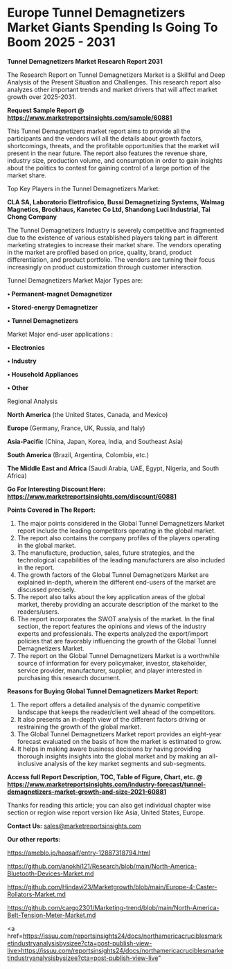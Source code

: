  # Europe Tunnel Demagnetizers Market Giants Spending Is Going To Boom 2025 - 2031

<strong>Tunnel Demagnetizers Market Research Report 2031</strong>

The Research Report on Tunnel Demagnetizers Market is a Skillful and Deep Analysis of the Present Situation and Challenges. This research report also analyzes other important trends and market drivers that will affect market growth over 2025-2031.

<strong>Request Sample Report @ <a href=https://www.marketreportsinsights.com/sample/60881>https://www.marketreportsinsights.com/sample/60881</a></strong>

This Tunnel Demagnetizers market report aims to provide all the participants and the vendors will all the details about growth factors, shortcomings, threats, and the profitable opportunities that the market will present in the near future. The report also features the revenue share, industry size, production volume, and consumption in order to gain insights about the politics to contest for gaining control of a large portion of the market share.

Top Key Players in the Tunnel Demagnetizers Market:

<strong>CLA SA, Laboratorio Elettrofisico, Bussi Demagnetizing Systems, Walmag Magnetics, Brockhaus, Kanetec Co Ltd, Shandong Luci Industrial, Tai Chong Company</strong>

The Tunnel Demagnetizers Industry is severely competitive and fragmented due to the existence of various established players taking part in different marketing strategies to increase their market share. The vendors operating in the market are profiled based on price, quality, brand, product differentiation, and product portfolio. The vendors are turning their focus increasingly on product customization through customer interaction.

Tunnel Demagnetizers Market Major Types are:

<strong>• Permanent-magnet Demagnetizer

• Stored-energy Demagnetizer

• Tunnel Demagnetizers</strong>

Market Major end-user applications :

<strong>• Electronics

• Industry

• Household Appliances

• Other</strong>

Regional Analysis

</u><strong><b>North America</b></strong> (the United States, Canada, and Mexico)

<strong><b>Europe </b></strong>(Germany, France, UK, Russia, and Italy)

<strong><b>Asia-Pacific</b></strong> (China, Japan, Korea, India, and Southeast Asia)

<strong><b>South America</b></strong> (Brazil, Argentina, Colombia, etc.)

<strong><b>The Middle East and Africa</b></strong> (Saudi Arabia, UAE, Egypt, Nigeria, and South Africa)

<strong>Go For Interesting Discount Here: <a href=https://www.marketreportsinsights.com/discount/60881>https://www.marketreportsinsights.com/discount/60881</a></strong>

<strong>Points Covered in The Report:</strong>
<ol>
  <li>The major points considered in the Global Tunnel Demagnetizers Market report include the leading competitors operating in the global market.</li>
  <li>The report also contains the company profiles of the players operating in the global market.</li>
  <li>The manufacture, production, sales, future strategies, and the technological capabilities of the leading manufacturers are also included in the report.</li>
  <li>The growth factors of the Global Tunnel Demagnetizers Market are explained in-depth, wherein the different end-users of the market are discussed precisely.</li>
  <li>The report also talks about the key application areas of the global market, thereby providing an accurate description of the market to the readers/users.</li>
  <li>The report incorporates the SWOT analysis of the market. In the final section, the report features the opinions and views of the industry experts and professionals. The experts analyzed the export/import policies that are favorably influencing the growth of the Global Tunnel Demagnetizers Market.</li>
  <li>The report on the Global Tunnel Demagnetizers Market is a worthwhile source of information for every policymaker, investor, stakeholder, service provider, manufacturer, supplier, and player interested in purchasing this research document.</li>
</ol>
<strong>Reasons for Buying Global Tunnel Demagnetizers Market Report:</strong>

<ol>
  <li>The report offers a detailed analysis of the dynamic competitive landscape that keeps the reader/client well ahead of the competitors.</li>
  <li>It also presents an in-depth view of the different factors driving or restraining the growth of the global market.</li>
  <li>The Global Tunnel Demagnetizers Market report provides an eight-year forecast evaluated on the basis of how the market is estimated to grow.</li>
  <li>It helps in making aware business decisions by having providing thorough insights insights into the global market and by making an all-inclusive analysis of the key market segments and sub-segments.</li>
</ol>
<strong>Access full Report Description, TOC, Table of Figure, Chart, etc. @ <a href=https://www.marketreportsinsights.com/industry-forecast/tunnel-demagnetizers-market-growth-and-size-2021-60881>https://www.marketreportsinsights.com/industry-forecast/tunnel-demagnetizers-market-growth-and-size-2021-60881</a></strong>


Thanks for reading this article; you can also get individual chapter wise section or region wise report version like Asia, United States, Europe.

<strong>Contact Us:</strong>
sales@marketreportsinsights.com

<strong>Our other reports:</strong>

<a href=https://ameblo.jp/haqsaif/entry-12887318794.html>https://ameblo.jp/haqsaif/entry-12887318794.html</a>

<a href=https://github.com/anokhi121/Research/blob/main/North-America-Bluetooth-Devices-Market.md>https://github.com/anokhi121/Research/blob/main/North-America-Bluetooth-Devices-Market.md</a>

<a href=https://github.com/Hindavi23/Marketgrowth/blob/main/Europe-4-Caster-Rollators-Market.md>https://github.com/Hindavi23/Marketgrowth/blob/main/Europe-4-Caster-Rollators-Market.md</a>

<a href=https://github.com/cargo2301/Marketing-trend/blob/main/North-America-Belt-Tension-Meter-Market.md>https://github.com/cargo2301/Marketing-trend/blob/main/North-America-Belt-Tension-Meter-Market.md</a>

<a href=https://issuu.com/reportsinsights24/docs/northamericacruciblesmarketindustryanalysisbysizee?cta=post-publish-view-live>https://issuu.com/reportsinsights24/docs/northamericacruciblesmarketindustryanalysisbysizee?cta=post-publish-view-live</a>"
